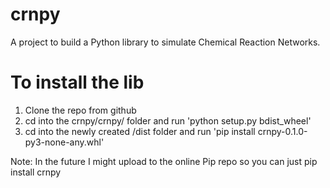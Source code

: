# crnpy
 A project to build a Python library to simulate Chemical Reaction Networks.

# To install the lib
1) Clone the repo from github
2) cd into the crnpy/crnpy/ folder and run 'python setup.py bdist_wheel'
3) cd into the newly created /dist folder and run 'pip install crnpy-0.1.0-py3-none-any.whl'

Note: In the future I might upload to the online Pip repo so you can just pip install crnpy
